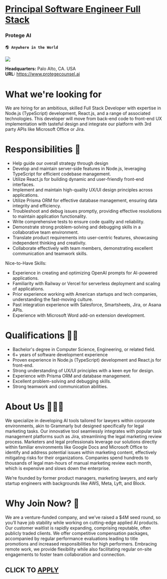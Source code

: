 # [Principal Software Engineer Full Stack](https://www.remotewlb.com/apply/principal-software-engineer-full-stack-45186)  
### Protege AI  
#### `🌎 Anywhere in the World`  
![](https://we-work-remotely.imgix.net/logos/0136/4050/logo.gif?ixlib=rails-4.0.0&w=50&h=50&dpr=2&fit=fill&auto=compress)

**Headquarters:** Palo Alto, CA. USA  
**URL:** https://www.protegecounsel.ai

# What we're looking for

  
We are hiring for an ambitious, skilled Full Stack Developer with expertise in Node.js (TypeScript) development, React.js, and a range of associated technologies. This developer will move from back-end code to front-end UX implementation with tasteful design and integrate our platform with 3rd party APIs like Microsoft Office or Jira.  
  

# Responsibilities 📝

  * Help guide our overall strategy through design
  * Develop and maintain server-side features in Node.js, leveraging TypeScript for efficient codebase management.
  * Utilize React.js for building dynamic and user-friendly front-end interfaces.
  * Implement and maintain high-quality UX/UI design principles across applications.
  * Utilize Prisma ORM for effective database management, ensuring data integrity and efficiency.
  * Troubleshoot and debug issues promptly, providing effective resolutions to maintain application functionality.
  * Write comprehensive tests to ensure code quality and reliability.
  * Demonstrate strong problem-solving and debugging skills in a collaborative team environment.
  * Translate product requirements into user-centric features, showcasing independent thinking and creativity.
  * Collaborate effectively with team members, demonstrating excellent communication and teamwork skills.

  
Nice-to-Have Skills:  
  

  * Experience in creating and optimizing OpenAI prompts for AI-powered applications.
  * Familiarity with Railway or Vercel for serverless deployment and scaling of applications.
  * Prior experience working with American startups and tech companies, understanding the fast-moving culture.
  * Past integration experience with Salesforce, Smartsheets, Jira, or Asana APIs.
  * Experience with Microsoft Word add-on extension development.

# Qualifications 👨‍🎓

  * Bachelor's degree in Computer Science, Engineering, or related field.
  * 6+ years of software development experience
  * Proven experience in Node.js (TypeScript) development and React.js for front-end.
  * Strong understanding of UX/UI principles with a keen eye for design.
  * Experience with Prisma ORM and database management.
  * Excellent problem-solving and debugging skills.
  * Strong teamwork and communication abilities.

# About Us 🧑‍🤝‍🧑

  
We specialize in developing AI tools tailored for lawyers within corporate environments, akin to Grammarly but designed specifically for legal marketing tasks. Our innovative tool seamlessly integrates with popular task management platforms such as Jira, streamlining the legal marketing review process. Marketers and legal professionals leverage our solutions directly within familiar environments like Google Docs and Microsoft Office to identify and address potential issues within marketing content, effectively mitigating risks for their organizations. Companies spend hundreds to thousands of legal man-hours of manual marketing review each month, which is expensive and slows down the enterprise.  
  

  
We’re founded by former product managers, marketing lawyers, and early startup engineers with backgrounds like AWS, Meta, Lyft, and Block.  
  

# Why Join Now? 🚀

  
We are a venture-funded company, and we’ve raised a $4M seed round, so you’ll have job stability while working on cutting-edge applied AI products. Our customer waitlist is rapidly expanding, comprising reputable, often publicly traded clients. We offer competitive compensation packages, accompanied by regular performance evaluations leading to title promotions and increased responsibilities for high performers. Embracing remote work, we provide flexibility while also facilitating regular on-site engagements to foster team collaboration and connection.  
  

  
## CLICK TO [APPLY](https://www.remotewlb.com/apply/principal-software-engineer-full-stack-45186)

